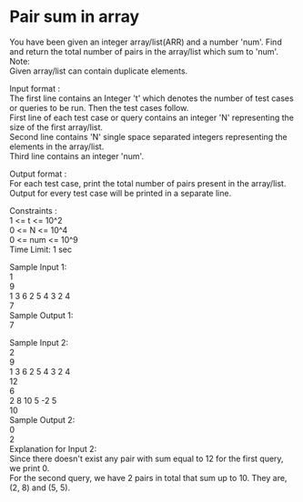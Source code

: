 # Pair sum in array




You have been given an integer array/list(ARR) and a number 'num'. Find and return the total number of pairs in the array/list which sum to 'num'.           
Note:                 
Given array/list can contain duplicate elements.            

Input format :         
The first line contains an Integer 't' which denotes the number of test cases or queries to be run. Then the test cases follow.             
First line of each test case or query contains an integer 'N' representing the size of the first array/list.                
Second line contains 'N' single space separated integers representing the elements in the array/list.                
Third line contains an integer 'num'.           

Output format :            
For each test case, print the total number of pairs present in the array/list.          
Output for every test case will be printed in a separate line.              

Constraints :           
1 <= t <= 10^2           
0 <= N <= 10^4              
0 <= num <= 10^9             
Time Limit: 1 sec             

Sample Input 1:         
1             
9           
1 3 6 2 5 4 3 2 4            
7                               
Sample Output 1:            
7              

Sample Input 2:             
2             
9             
1 3 6 2 5 4 3 2 4               
12                
6             
2 8 10 5 -2 5           
10                   
Sample Output 2:          
0                  
2              
Explanation for Input 2:        
Since there doesn't exist any pair with sum equal to 12 for the first query, we print 0.         
For the second query, we have 2 pairs in total that sum up to 10. They are, (2, 8) and (5, 5).              


